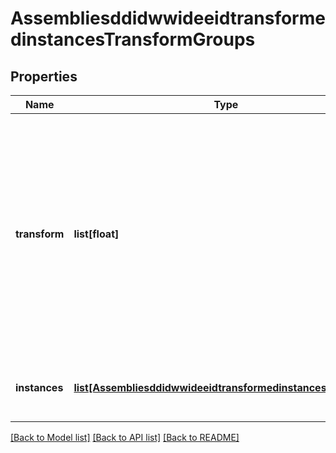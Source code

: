 # AssembliesddidwwideeidtransformedinstancesTransformGroups

## Properties
Name | Type | Description | Notes
------------ | ------------- | ------------- | -------------
**transform** | **list[float]** | The transform to apply to the instances. Must be 9, 12,           or 16 elements in length, representing a 3x3, 4x3 or 4x4 matrix, respectively. All translation matrix           components are in meters. | 
**instances** | [**list[AssembliesddidwwideeidtransformedinstancesInstances]**](AssembliesddidwwideeidtransformedinstancesInstances.md) | The instances to insert with the transform. | 

[[Back to Model list]](../README.md#documentation-for-models) [[Back to API list]](../README.md#documentation-for-api-endpoints) [[Back to README]](../README.md)


